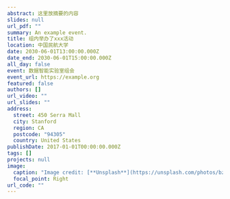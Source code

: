 ```yaml
---
abstract: 这里放摘要的内容
slides: null
url_pdf: ""
summary: An example event.
title: 组内举办了xxx活动
location: 中国民航大学
date: 2030-06-01T13:00:00.000Z
date_end: 2030-06-01T15:00:00.000Z
all_day: false
event: 数据智能实验室组会
event_url: https://example.org
featured: false
authors: []
url_video: ""
url_slides: ""
address:
  street: 450 Serra Mall
  city: Stanford
  region: CA
  postcode: "94305"
  country: United States
publishDate: 2017-01-01T00:00:00.000Z
tags: []
projects: null
image:
  caption: "Image credit: [**Unsplash**](https://unsplash.com/photos/bzdhc5b3Bxs)"
  focal_point: Right
url_code: ""
---
```

